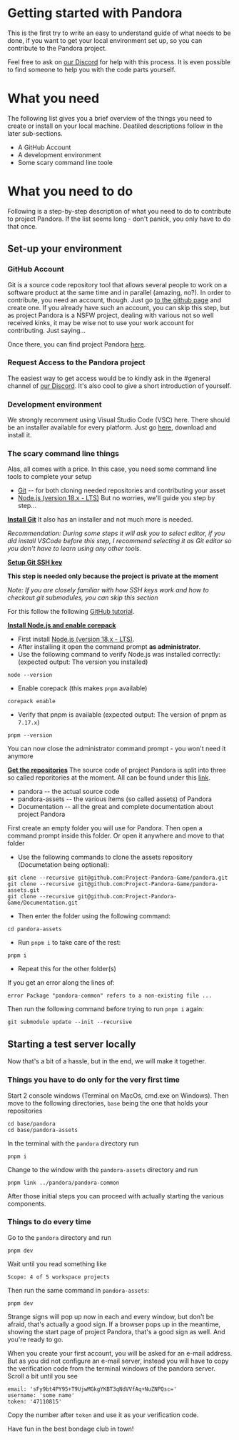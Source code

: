 # Getting started with Pandora

This is the first try to write an easy to understand guide of what needs to be done, if you want to get your local environment set up, so you can contribute to the Pandora project. 

Feel free to ask on [our Discord](https://discord.gg/EnaPvuQf8d) for help with this process. It is even possible to find someone to help you with the code parts yourself. 

# What you need

The following list gives you a brief overview of the things you need to create or install on your local machine. Deatiled descriptions follow in the later sub-sections.

- A GitHub Account
- A development environment
- Some scary command line toole

# What you need to do

Following is a step-by-step description of what you need to do to contribute to project Pandora. If the list seems long - don't panick, you only have to do that once.

## Set-up your environment

### GitHub Account
Git is a source code repository tool that allows several people to work on a software product at the same time and in parallel (amazing, no?). In order to contribute, you need an account, though. Just go [to the github page](https://github.com) and create one. If you already have such an account, you can skip this step, but as project Pandora is a NSFW project, dealing with various not so well received kinks, it may be wise not to use your work account for contributing. Just saying...

Once there, you can find project Pandora [here](https://github.com/Project-Pandora-Game).

### Request Access to the Pandora project
The easiest way to get access would be to kindly ask in the #general channel of [our Discord](https://discord.gg/EnaPvuQf8d). It's also cool to give a short introduction of yourself.  

### Development environment
We strongly recomment using Visual Studio Code (VSC) here. There should be an installer available for every platform. Just go [here](https://code.visualstudio.com/download), download and install it. 

### The scary command line things
Alas, all comes with a price. In this case, you need some command line tools to complete your setup
- [Git](https://git-scm.com/downloads) -- for both cloning needed repositories and contributing your asset
- [Node.js (version 18.x - LTS)](https://nodejs.org/en/download/) 
But no worries, we'll guide you step by step...

<ins>**Install Git**</ins>
It also has an installer and not much more is needed.

_Recommendation: During some steps it will ask you to select editor, if you did install VSCode before this step, I recommend selecting it as Git editor so you don't have to learn using any other tools._

<ins>**Setup Git SSH key**</ins>

**This step is needed only because the project is private at the moment**

_Note: If you are closely familiar with how SSH keys work and how to checkout git submodules, you can skip this section_

For this follow the following [GitHub tutorial](https://docs.github.com/en/authentication/connecting-to-github-with-ssh/generating-a-new-ssh-key-and-adding-it-to-the-ssh-agent).

<ins>**Install Node.js and enable corepack**</ins>

- First install [Node.js (version 18.x - LTS)](https://nodejs.org/en/download/).
- After installing it open the command prompt **as administrator**.
- Use the following command to verify Node.js was installed correctly: (expected output: The version you installed)
```
node --version
```
- Enable corepack (this makes `pnpm` available)
```
corepack enable
```
- Verify that pnpm is available (expected output: The version of pnpm as `7.17.x`)
```
pnpm --version
```
You can now close the administrator command prompt - you won't need it anymore

<ins>**Get the repositories**</ins>
The source code of project Pandora is split into three so called reporitories at the moment. All can be found under this [link](https://github.com/Project-Pandora-Game).
- pandora -- the actual source code
- pandora-assets -- the various items (so called assets) of Pandora
- Documentation -- all the great and complete documentation about project Pandora

First create an empty folder you will use for Pandora. Then open a command prompt inside this folder. Or open it anywhere and move to that folder

- Use the following commands to clone the assets repository (Documetation being optional):
```
git clone --recursive git@github.com:Project-Pandora-Game/pandora.git
git clone --recursive git@github.com:Project-Pandora-Game/pandora-assets.git
git clone --recursive git@github.com:Project-Pandora-Game/Documentation.git
```
- Then enter the folder using the following command:
```
cd pandora-assets
```
- Run `pnpm i` to take care of the rest:
```
pnpm i
```
- Repeat this for the other folder(s)

If you get an error along the lines of:
```
error Package "pandora-common" refers to a non-existing file ...
```
Then run the following command before trying to run `pnpm i` again:
```
git submodule update --init --recursive
```

## Starting a test server locally

Now that's a bit of a hassle, but in the end, we will make it together. 

### Things you have to do only for the very first time
Start 2 console windows (Terminal on MacOs, cmd.exe on Windows). Then move to the following directories, `base` being the one that holds your repositories
```
cd base/pandora
cd base/pandora-assets
```
In the terminal with the `pandora` directory run
```
pnpm i
```
Change to the window with the `pandora-assets` directory and run
```
pnpm link ../pandora/pandora-common
```
After those initial steps you can proceed with actually starting the various components.

### Things to do every time
Go to the `pandora` directory and run
```
pnpm dev
```
Wait until you read something like
```
Scope: 4 of 5 workspace projects
```
Then run the same command in `pandora-assets`:
```
pnpm dev
```
Strange signs will pop up now in each and every window, but don't be afraid, that's actually a good sign.
If a browser pops up in the meantime, showing the start page of project Pandora, that's a good sign as well. And you're ready to go.

When you create your first account, you will be asked for an e-mail address. But as you did not configure an e-mail server, instead you will have to copy the verification code from the terminal windows of the pandora server. Scroll a bit until you see
```
email: 'sFy9bt4PY95+T9UjwMGkgYKBT3qNdVVfAq+NuZNPQsc='
username: 'some name'
token: '47110815'
```
Copy the number after `token` and use it as your verification code.

Have fun in the best bondage club in town!